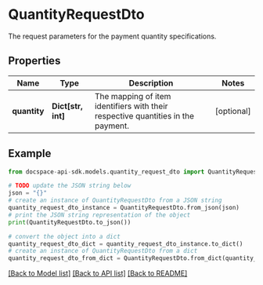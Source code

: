 # QuantityRequestDto
The request parameters for the payment quantity specifications.

## Properties

Name | Type | Description | Notes
------------ | ------------- | ------------- | -------------
**quantity** | **Dict[str, int]** | The mapping of item identifiers with their respective quantities in the payment. | [optional] 

## Example

```python
from docspace-api-sdk.models.quantity_request_dto import QuantityRequestDto

# TODO update the JSON string below
json = "{}"
# create an instance of QuantityRequestDto from a JSON string
quantity_request_dto_instance = QuantityRequestDto.from_json(json)
# print the JSON string representation of the object
print(QuantityRequestDto.to_json())

# convert the object into a dict
quantity_request_dto_dict = quantity_request_dto_instance.to_dict()
# create an instance of QuantityRequestDto from a dict
quantity_request_dto_from_dict = QuantityRequestDto.from_dict(quantity_request_dto_dict)
```
[[Back to Model list]](../README.md#documentation-for-models) [[Back to API list]](../README.md#documentation-for-api-endpoints) [[Back to README]](../README.md)


